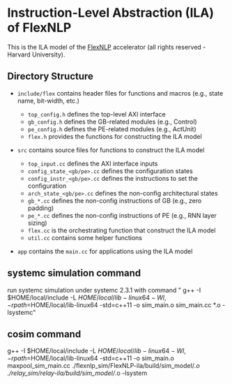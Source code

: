 # Instruction-Level Abstraction (ILA) of FlexNLP

This is the ILA model of the [FlexNLP](https://github.com/ttambe/FlexNLP) accelerator (all rights reserved - Harvard University). 

## Directory Structure

-   `include/flex` contains header files for functions and macros (e.g., state name, bit-width, etc.)
    -   `top_config.h` defines the top-level AXI interface
    -   `gb_config.h` defines the GB-related modules (e.g., Control)
    -   `pe_config.h` defines the PE-related modules (e.g., ActUnit)
    -   `flex.h` provides the functions for constructing the ILA model

-   `src` contains source files for functions to construct the ILA model
    -   `top_input.cc` defines the AXI interface inputs
    -   `config_state_<gb/pe>.cc` defines the configuration states
    -   `config_instr_<gb/pe>.cc` defines the instructions to set the configuration
    -   `arch_state_<gb/pe>.cc` defines the non-config architectural states
    -   `gb_*.cc` defines the non-config instructions of GB (e.g., zero padding)
    -   `pe_*.cc` defines the non-config instructions of PE (e.g., RNN layer sizing)
    -   `flex.cc` is the orchestrating function that construct the ILA model
    -   `util.cc` contains some helper functions

-   `app` contains the `main.cc` for applications using the ILA model

## systemc simulation command
run systemc simulation under systemc 2.3.1 with command " g++ -I $HOME/local/include -L $HOME/local/lib-linux64 -Wl,-rpath=$HOME/local/lib-linux64 -std=c++11 -o sim_main.o sim_main.cc *.o -lsystemc" 

## cosim command
 g++ -I $HOME/local/include -L $HOME/local/lib-linux64 -Wl,-rpath=$HOME/local/lib-linux64 -std=c++11 -o sim_main.o maxpool_sim_main.cc ./flexnlp_sim/FlexNLP-ila/build/sim_model/*.o ./relay_sim/relay-ila/build/sim_model/*.o -lsystem
